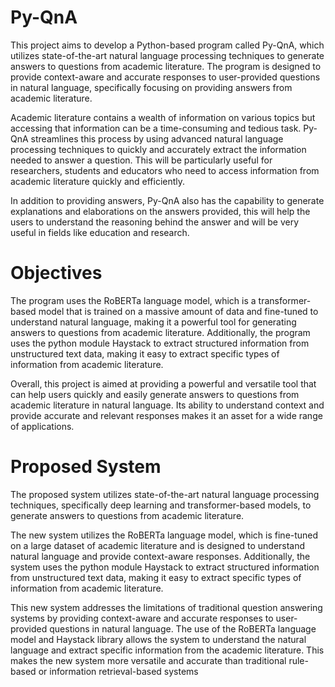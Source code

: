# Py-QnA
This project aims to develop a Python-based program called Py-QnA, which utilizes state-of-the-art natural language processing techniques to generate answers to questions from academic literature. The program is designed to provide context-aware and accurate responses to user-provided questions in natural language, specifically focusing on providing answers from academic literature. <p>
Academic literature contains a wealth of information on various topics but accessing that information can be a time-consuming and tedious task. Py-QnA streamlines this process by using advanced natural language processing techniques to quickly and accurately extract the information needed to answer a question. This will be particularly useful for researchers, students and educators who need to access information from academic literature quickly and efficiently.<p>
In addition to providing answers, Py-QnA also has the capability to generate explanations and elaborations on the answers provided, this will help the users to understand the reasoning behind the answer and will be very useful in fields like education and research.
# Objectives
The program uses the RoBERTa language model, which is a transformer-based model that is trained on a massive amount of data and fine-tuned to understand natural language, making it a powerful tool for generating answers to questions from academic literature. Additionally, the program uses the python module Haystack to extract structured information from unstructured text data, making it easy to extract specific types of information from academic literature. <p>
Overall, this project is aimed at providing a powerful and versatile tool that can help users quickly and easily generate answers to questions from academic literature in natural language. Its ability to understand context and provide accurate and relevant responses makes it an asset for a wide range of applications.
# Proposed System
The proposed system utilizes state-of-the-art natural language processing techniques, specifically deep learning and transformer-based models, to generate answers to questions from academic literature. <p>
The new system utilizes the RoBERTa language model, which is fine-tuned on a large dataset of academic literature and is designed to understand natural language and provide context-aware responses. Additionally, the system uses the python module Haystack to extract structured information from unstructured text data, making it easy to extract specific types of information from academic literature.<p>
This new system addresses the limitations of traditional question answering systems by providing context-aware and accurate responses to user-provided questions in natural language. The use of the RoBERTa language model and Haystack library allows the system to understand the natural language and extract specific information from the academic literature. This makes the new system more versatile and accurate than traditional rule-based or information retrieval-based systems
